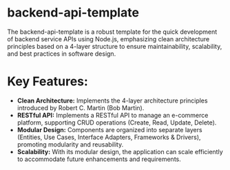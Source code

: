 # backend-api-template
The backend-api-template is a robust template for the quick development of backend service APIs using Node.js, emphasizing clean architecture principles based on a 4-layer structure to ensure maintainability, scalability, and best practices in software design.


# Key Features:
* **Clean Architecture:** Implements the 4-layer architecture principles introduced by Robert C. Martin (Bob Martin).
* **RESTful API:** Implements a RESTful API to manage an e-commerce platform, supporting CRUD operations (Create, Read, Update, Delete).
* **Modular Design:** Components are organized into separate layers (Entities, Use Cases, Interface Adapters, Frameworks & Drivers), promoting modularity and reusability.
* **Scalability:** With its modular design, the application can scale efficiently to accommodate future enhancements and requirements.

